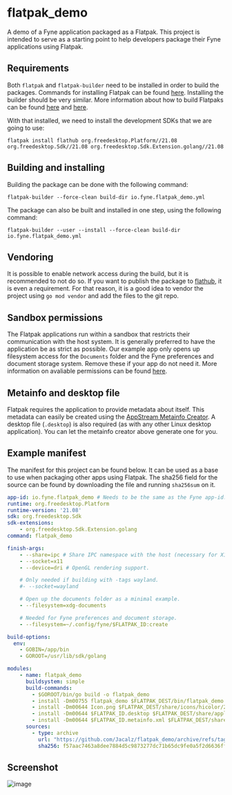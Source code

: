 # flatpak_demo
A demo of a Fyne application packaged as a Flatpak. This project is intended to serve as a starting point to help developers package their Fyne applications using Flatpak.

## Requirements
Both `flatpak` and `flatpak-builder` need to be installed in order to build the packages. Commands for installing Flatpak can be found [here](https://flatpak.org/setup/). Installing the builder should be very similar.
More information about how to build Flatpaks can be found [here](https://docs.flatpak.org/en/latest/first-build.html) and [here](https://docs.flatpak.org/en/latest/building.html).

With that installed, we need to install the development SDKs that we are going to use:
```
flatpak install flathub org.freedesktop.Platform//21.08 org.freedesktop.Sdk//21.08 org.freedesktop.Sdk.Extension.golang//21.08
```

## Building and installing
Building the package can be done with the following command:
```
flatpak-builder --force-clean build-dir io.fyne.flatpak_demo.yml
```

The package can also be built and installed in one step, using the following command:
```
flatpak-builder --user --install --force-clean build-dir io.fyne.flatpak_demo.yml
```

## Vendoring
It is possible to enable network access during the build, but it is recommended to not do so. If you want to publish the package to [flathub](https://flathub.org), it is even a requirement.
For that reason, it is a good idea to vendor the project using `go mod vendor` and add the files to the git repo.

## Sandbox permissions
The Flatpak applications run within a sandbox that restricts their communication with the host system. It is generally preferred to have the application be as strict as possible.
Our example app only opens up filesystem access for the `Documents` folder and the Fyne preferences and document storage system. Remove these if your app do not need it.
More information on avaliable permissions can be found [here](https://docs.flatpak.org/en/latest/sandbox-permissions.html).

## Metainfo and desktop file
Flatpak requires the application to provide metadata about itself. This metadata can easily be created using the [AppStream Metainfo Creator](https://www.freedesktop.org/software/appstream/metainfocreator/#/guiapp).
A desktop file (`.desktop`) is also required (as with any other Linux desktop application). You can let the metainfo creator above generate one for you.

## Example manifest
The manifest for this project can be found below. It can be used as a base to use when packaging other apps using Flatpak.
The sha256 field for the source can be found by downloading the file and running `sha256sum` on it.

```yml
app-id: io.fyne.flatpak_demo # Needs to be the same as the Fyne app-id.
runtime: org.freedesktop.Platform
runtime-version: '21.08'
sdk: org.freedesktop.Sdk
sdk-extensions:
    - org.freedesktop.Sdk.Extension.golang
command: flatpak_demo

finish-args:
    - --share=ipc # Share IPC namespace with the host (necessary for X11).
    - --socket=x11
    - --device=dri # OpenGL rendering support.

    # Only needed if building with -tags wayland.
    #- --socket=wayland

    # Open up the documents folder as a minimal example.
    - --filesystem=xdg-documents

    # Needed for Fyne preferences and document storage.
    - --filesystem=~/.config/fyne/$FLATPAK_ID:create

build-options:
  env:
    - GOBIN=/app/bin
    - GOROOT=/usr/lib/sdk/golang

modules:
    - name: flatpak_demo
      buildsystem: simple
      build-commands:
        - $GOROOT/bin/go build -o flatpak_demo
        - install -Dm00755 flatpak_demo $FLATPAK_DEST/bin/flatpak_demo
        - install -Dm00644 Icon.png $FLATPAK_DEST/share/icons/hicolor/256x256/apps/$FLATPAK_ID.png
        - install -Dm00644 $FLATPAK_ID.desktop $FLATPAK_DEST/share/applications/$FLATPAK_ID.desktop
        - install -Dm00644 $FLATPAK_ID.metainfo.xml $FLATPAK_DEST/share/metainfo/$FLATPAK_ID.metainfo.xml
      sources:
        - type: archive
          url: "https://github.com/Jacalz/flatpak_demo/archive/refs/tags/v1.0.0.tar.gz"
          sha256: f57aac7463a8dee7884d5c9873277dc71b65dc9fe0a5f2d6636ff9de58be9008
```

## Screenshot
![image](https://user-images.githubusercontent.com/25466657/132946432-97394fa4-3980-473a-a161-99240d02a95e.png)
